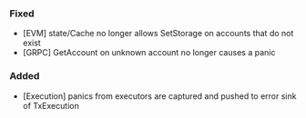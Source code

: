 ### Fixed
- [EVM] state/Cache no longer allows SetStorage on accounts that do not exist
- [GRPC] GetAccount on unknown account no longer causes a panic

### Added
- [Execution] panics from executors are captured and pushed to error sink of TxExecution

